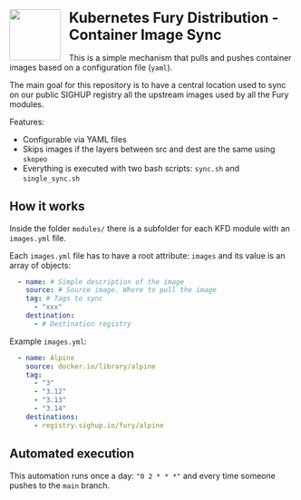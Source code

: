 <h1 style="font-size: 25px">
    <img src="https://github.com/sighupio/fury-distribution/blob/master/docs/assets/fury-epta-white.png?raw=true" align="left" width="90" style="margin-right: 15px"/>
    Kubernetes Fury Distribution - Container Image Sync
</h1>

This is a simple mechanism that pulls and pushes container images based on a configuration file (`yaml`).

The main goal for this repository is to have a central location used to sync on our public SIGHUP registry all the 
upstream images used by all the Fury modules.

Features:
- Configurable via YAML files
- Skips images if the layers between src and dest are the same using `skopeo`
- Everything is executed with two bash scripts: `sync.sh` and `single_sync.sh`

## How it works

Inside the folder `modules/` there is a subfolder for each KFD module with an `images.yml` file.

Each `images.yml` file has to have a root attribute: `images` and its value is an array of objects:

```yaml
  - name: # Simple description of the image
    source: # Source image. Where to pull the image
    tag: # Tags to sync
      - "xxx" 
    destination: 
      - # Destination registry
```

Example `images.yml`:

```yaml
  - name: Alpine
    source: docker.io/library/alpine
    tag:
      - "3"
      - "3.12"
      - "3.13"
      - "3.14"
    destinations:
      - registry.sighup.io/fury/alpine
```

## Automated execution

This automation runs once a day: `"0 2 * * *"` and every time someone pushes to the `main` branch.
